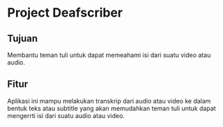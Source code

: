 # Project Deafscriber

## Tujuan 

Membantu teman tuli untuk dapat memeahami isi dari suatu video atau audio. 


## Fitur

Aplikasi ini mampu melakukan transkrip dari audio atau video ke dalam bentuk teks atau subtitle yang akan memudahkan teman tuli untuk dapat mengerrti isi dari suatu audio atau video.
